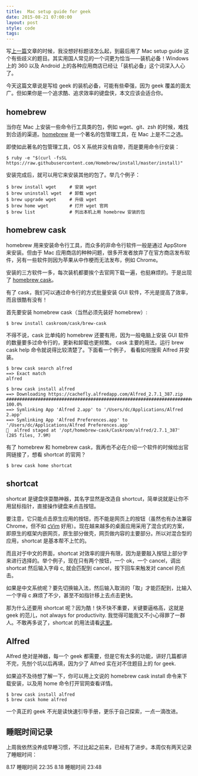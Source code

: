 ```yaml
---
title:  Mac setup guide for geek
date: 2015-08-21 07:00:00
layout: post
style: code
tags:
---
```


写[上一篇](http://www.maintao.com/2015/mac-setup-guide-for-common-user/)文章的时候，我没想好标题该怎么起，到最后用了 Mac setup guide 这个有些歧义的题目。其实用国人常见的一个词更为恰当——装机必备！Windows 上的 360 以及 Android 上的各种应用商店已经让「装机必备」这个词深入人心了。

今天这篇文章说是写给 geek 的装机必备，可能有些牵强，因为 geek 覆盖的面太广。但如果你是一个追求酷、追求效率的键盘侠，本文应该会适合你。

## homebrew

当你在 Mac 上安装一些命令行工具类的包，例如 wget、git、zsh 的时候，难找到合适的渠道。[homebrew](http://brew.sh/index_zh-cn.html) 是一个著名的包管理工具，在 Mac 上是不二之选。

即使如此著名的包管理工具，OS X 系统并没有自带，而是要用命令行安装：

    $ ruby -e "$(curl -fsSL https://raw.githubusercontent.com/Homebrew/install/master/install)"

安装完成后，就可以用它来安装其他的包了。举几个例子：

    $ brew install wget     # 安装 wget
    $ brew uninstall wget   # 卸载 wget
    $ brew upgrade wget     # 升级 wget
    $ brew home wget        # 打开 wget 官网
    $ brew list             # 列出本机上用 homebrew 安装的包

## homebrew cask

homebrew 用来安装命令行工具，而众多的非命令行软件一般是通过 AppStore 来安装。但由于 Mac 应用商店的种种问题，很多开发者放弃了在官方商店发布软件，另有一些软件则因为苹果从中作梗而无法发布，例如 Chrome。

安装的三方软件一多，每次装机都要挨个去官网下载一遍，也挺麻烦的。于是出现了 [homebrew cask](https://github.com/caskroom/homebrew-cask/)。

有了 cask，我们可以通过命令行的方式批量安装 GUI 软件，不光是提高了效率，而且很酷有没有！

首先要安装 homebrew cask（当然必须先装好 homebrew）: 

    $ brew install caskroom/cask/brew-cask

不得不说，cask 比单纯的 homebrew 还要有用，因为一般电脑上安装 GUI 软件的数量要多过命令行的，更新和卸载也更频繁。
cask 主要的用法，运行 brew cask help 命令就说得比较清楚了。下面看一个例子， 看看如何搜索 Alfred 并安装。

    $ brew cask search alfred
    ==> Exact match
    alfred
    
    $ brew cask install alfred
    ==> Downloading https://cachefly.alfredapp.com/Alfred_2.7.1_387.zip
    ######################################################################## 100.0%
    ==> Symlinking App 'Alfred 2.app' to '/Users/dc/Applications/Alfred 2.app'
    ==> Symlinking App 'Alfred Preferences.app' to '/Users/dc/Applications/Alfred Preferences.app'
    🍺  alfred staged at '/opt/homebrew-cask/Caskroom/alfred/2.7.1_387' (285 files, 7.9M)

有了 homebrew 和 homebrew cask，我再也不必在介绍一个软件的时候给出官网链接了，想看 shortcat 的官网？

    $ brew cask home shortcat
    
## shortcat

shortcat 是键盘侠耍酷神器，其名字显然是改造自 shortcut，简单说就是让你不用鼠标指针，直接操作键盘来点击按钮。

要注意，它只能点击原生应用的按钮，而不能是网页上的按钮（虽然也有办法兼容 Chrome，但不如 [cVim](http://localhost:4000/2015/cvim/) 好用）。现在越来越多的桌面应用采用了混合式的方案，即原生的框架内嵌网页，原生部分做壳，网页做内容的主要部分。所以对混合型的应用，shortcat 是基本帮不上忙的。

而且对于中文的界面，shortcat 对效率的提升有限，因为是要敲入按钮上部分字来进行选择的。举个例子，现在只有两个按钮，一个 ok，一个 cancel，调出 shortcat 然后输入字母 c, 就会匹配到 cancel，按下回车来触发对 cancel 的点击。

如果是中文系统呢？要先切换输入法，然后输入取消的「取」才能匹配到，比输入一个字母 c 麻烦了不少，甚至不如指针移上去点击更快。

那为什么还要用 shortcat 呢？因为酷！快不快不重要，关键要逼格高，这就是 geek 的范儿，not always for productivity. 我觉得可能我又不小心得罪了一群人。不敢再多说了，shortcat 的用法请看[这里](http://support.shortcatapp.com/kb/general/getting-started)。

## Alfred

Alfred 绝对是神器，每一个 geek 都需要，但是它有太多的功能，讲好几篇都讲不完，先刨个坑以后再填，因为少了 Alfred 实在对不住题目上的 for geek.

如果迫不及待想了解一下，你可以用上文说的 homebrew cask install 命令来下载安装，以及用 home 命令打开官网查看详情。

    $ brew cask install alfred
    $ brew cask home alfred

一个真正的 geek 不光是读快速引导手册，更乐于自己探索，一点一滴改进。

## 睡眠时间记录

上周我依然没养成早睡习惯，不过比起之前来，已经有了进步。本周仅有两天记录了睡眠时间：

8.17 睡眠时间 22:35
8.18 睡眠时间 23:48